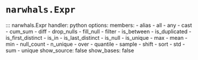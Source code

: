 # `narwhals.Expr`

::: narwhals.Expr
    handler: python
    options:
      members:
        - alias
        - all
        - any
        - cast
        - cum_sum
        - diff
        - drop_nulls
        - fill_null
        - filter
        - is_between
        - is_duplicated
        - is_first_distinct
        - is_in
        - is_last_distinct
        - is_null
        - is_unique
        - max
        - mean
        - min
        - null_count
        - n_unique
        - over
        - quantile
        - sample
        - shift
        - sort
        - std
        - sum
        - unique
      show_source: false
      show_bases: false
